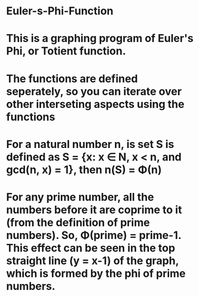 # Euler-s-Phi-Function
# This is a graphing program of Euler's Phi, or Totient function.
# The functions are defined seperately, so you can iterate over other interseting aspects using the functions
# For a natural number n, is set S is defined as S = {x: x ∈ N, x < n, and gcd(n, x) = 1}, then n(S) = Φ(n)
# For any prime number, all the numbers before it are coprime to it (from the definition of prime numbers). So, Φ(prime) = prime-1. This effect can be seen in the top straight line (y = x-1) of the graph, which is formed by the phi of prime numbers.
